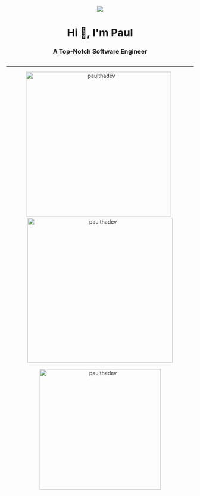
<div align="center">
 
  ![](https://komarev.com/ghpvc/?username=paulthadev&style=flat-square)

<!-- Introduction  -->
   <h1> Hi 👋,  I'm Paul</h1>
   <h3> A Top-Notch Software Engineer</h3>
 <p align="center"> <a href="https://github.com/ryo-ma/github-profile-trophy"><img src="https://github-profile-trophy.vercel.app/?username=paulthadev&theme=onedark" alt="" /></a> </p>



 <hr />
 <!--Github Stats-->
  
  <div align="center">
    <img
      width="390"
      src="https://github-readme-streak-stats.herokuapp.com/?user=paulthadev&theme=dark"
      alt="paulthadev"/> 
   &nbsp;
    <img
      width="390"
      src="https://github-readme-stats.vercel.app/api?username=paulthadev&show_icons=true&theme=react"
      alt="paulthadev"/>
    <br />
    <br />
    <img
      width="325"
      align="center"
      src="https://github-readme-stats.vercel.app/api/top-langs/?username=paulthadev&langs_count=8&hide_progress=true&theme=react&border_radius=10&size_weight=0.5&count_weight=0.5&exclude_repo=github-readme-stats"
      alt="paulthadev" />
  </div>
  <br />
  
</div>
